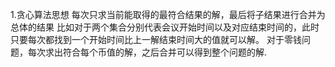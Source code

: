 1.贪心算法思想
每次只求当前能取得的最符合结果的解，最后将子结果进行合并为总体的结果
比如对于两个集合分别代表会议开始时间以及对应结束时间的，此时只要每次都找到一个开始时间比上一解结束时间大的值就可以解。
对于零钱问题，每次求出符合每个币值的解，之后合并可以得到整个问题的解.
